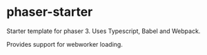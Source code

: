 # phaser-starter
Starter template for phaser 3. Uses Typescript, Babel and Webpack.

Provides support for webworker loading.
